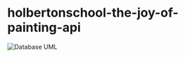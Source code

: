# holbertonschool-the-joy-of-painting-api
![Database UML](https://github.com/nathanhall762/holbertonschool-the-joy-of-painting-api/DatabaseUML.jpg)
